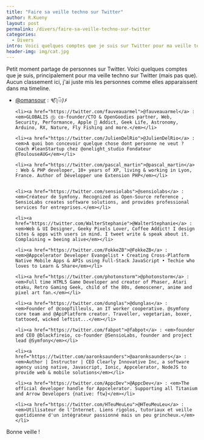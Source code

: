 ```yaml
---
title: "Faire sa veille techno sur Twitter"
author: R.Kueny
layout: post
permalink: /divers/faire-sa-veille-techno-sur-twitter
categories:
  - Divers
intro: Voici quelques comptes que je suis sur Twitter pour ma veille techno.
header-img: img/cat.jpg
---
```


Petit moment partage de personnes sur Twitter. Voici quelques comptes que je suis, 
principalement pour ma veille techno sur Twitter (mais pas que).
Aucun classement ici, j'ai juste mis les personnes comme elles apparaissent dans ma timeline.

<ul>
	<li><a href="https://twitter.com/omansour">@omansour</a> : <em>٩(͡๏̯͡๏)۶</em></li>
	
	<li><a href="https://twitter.com/fauveauarmel">@fauveauarmel</a> : <em>GLOBALIS Ⓖ co-founder/CTO & OpenGoodies partner, Web, Security, Performance, Apple  Addict, Geek Life, Astronomy, Arduino, RX, Nature, Fly Fishing and more.</em></li>
	
	<li><a href="https://twitter.com/JulienDelRio">@JulienDelRio</a> : <em>A quoi bon concevoir quelque chose dont personne ne veut ? Coach #leanStartup chez @onelight_studio Fondateur @ToulouseAUG</em></li>
	
	<li><a href="https://twitter.com/pascal_martin">@pascal_martin</a> : Web & PHP developer, 10+ years of XP, living & working in Lyon, France. Author of Développer une Extension PHP</em></li>


	<li><a href="https://twitter.com/sensiolabs">@sensiolabs</a> : <em>Créateur de Symfony. Recognized as Open-Source reference , SensioLabs creates software solutions, and provides professional services for entreprises.</em></li>

	<li><a href="https://twitter.com/WalterStephanie">@WalterStephanie</a> : <em>Web & UI Designer, Geeky Pixels Lover, Coffee Addict! I design sites & apps with users in mind. I tweet write & speak about it. Complaining = beeing alive</em></li>

	<li><a href="https://twitter.com/FokkeZB">@FokkeZB</a> : <em>@Appcelerator Developer Evangelist • Creating Cross-Platform Native Mobile Apps & APIs using Full-Stack JavaScript • Techie who loves to Learn & Share</em></li>

	<li><a href="https://twitter.com/photonstorm">@photonstorm</a> : <em>Full time HTML5 Game Developer and creator of Phaser, Atari otaku, Retro Gaming Geek, child of the 80s, demoscener, anime and pixel art fan.</em></li>

	<li><a href="https://twitter.com/dunglas">@dunglas</a> : <em>Founder of @coopTilleuls, an IT worker cooperative. @symfony core team and @ApiPlatform creator. Traveller, vegetarian, boxer, tattooed, wicked leftist...</em></li>

	<li><a href="https://twitter.com/fabpot">@fabpot</a> : <em>founder and CEO @blackfireio, co-founder @SensioLabs, founder and project lead @Symfony</em></li>

	<li><a href="https://twitter.com/aaronksaunders">@aaronksaunders</a> : <em>Author | Instructor | CEO Clearly Innovative Inc, a software agency using native, Javascript, Ionic, Appcelerator, NodeJS to provide web & mobile solutions</em></li>

	<li><a href="https://twitter.com/AppcDev">@AppcDev</a> : <em>The official developer handle for Appcelerator. Supporting all Titanium and Arrow Developers {native: ftw}</em></li>

	<li><a href="https://twitter.com/HTeuMeuLeu">@HTeuMeuLeu</a> : <em>Utilisateur de l'Internet. Liens rigolos, tutoriaux et veille quotidienne d'un intégrateur passionné mais un peu grincheux.</em></li>
</ul>

Bonne veille !
